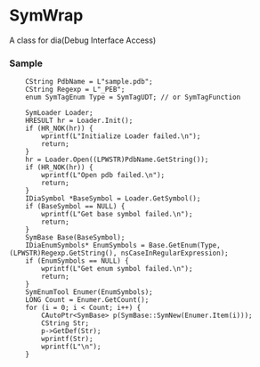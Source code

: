 SymWrap
=======

A class for dia(Debug Interface Access)



### Sample

		CString PdbName = L"sample.pdb";
		CString Regexp = L"_PEB";
		enum SymTagEnum Type = SymTagUDT; // or SymTagFunction
		
		SymLoader Loader;
		HRESULT hr = Loader.Init();
		if (HR_NOK(hr)) {
			wprintf(L"Initialize Loader failed.\n");
			return;
		}
		hr = Loader.Open((LPWSTR)PdbName.GetString());
		if (HR_NOK(hr)) {
			wprintf(L"Open pdb failed.\n");
			return;
		}
		IDiaSymbol *BaseSymbol = Loader.GetSymbol();
		if (BaseSymbol == NULL) {
			wprintf(L"Get base symbol failed.\n");
			return;
		}
		SymBase Base(BaseSymbol);
		IDiaEnumSymbols* EnumSymbols = Base.GetEnum(Type, (LPWSTR)Regexp.GetString(), nsCaseInRegularExpression);
		if (EnumSymbols == NULL) {
			wprintf(L"Get enum symbol failed.\n");
			return;
		}
		SymEnumTool Enumer(EnumSymbols);
		LONG Count = Enumer.GetCount();
		for (i = 0; i < Count; i++) {
			CAutoPtr<SymBase> p(SymBase::SymNew(Enumer.Item(i)));
			CString Str;
			p->GetDef(Str);
			wprintf(Str);
			wprintf(L"\n");
		}
